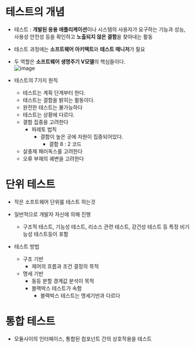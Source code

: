 # 테스트의 개념
- 테스트 : **개발된 응용 애플리케이션**이나 시스템의 사용자가 요구하는 기능과 성능, 사용성 안전성 등을 확인하고 **노출되지 않은 결함**을 찾아내는 활동
- 테스트 과정에는 **소프트웨어 아키텍트**와 **테스트 매니저**가 필요
- 두 역할은 **소프트웨어 생명주기 V모델**의 핵심들이다.<br>
![image](https://github.com/user-attachments/assets/0cf23413-5bdf-4772-b4ee-0d8c624818a2)

- 테스트의 7가지 원칙
  - 테스트는 계획 단계부터 한다.
  - 테스트는 결함을 밝히는 활동이다.
  - 완전한 테스트는 불가능하다
  - 테스트는 상황에 다르다.
  - 결함 집중을 고려한다
    - 파레토 법칙
      - 결함이 높은 곳에 자원이 집중되어있다.
        - 결함 8 : 2 코드
  - 살충제 패러독스를 고려한다
  - 오류 부재의 궤변을 고려한다
 
# 단위 테스트
- 작은 소프트웨어 단위를 테스트 하는것
- 일반적으로 개발자 자신에 의해 진행
  - 구조적 테스트, 기능성 테스트, 리소스 관련 테스트, 강건성 테스트 등 특정 비기능성 테스트등이 포함

- 테스트 방법
  - 구조 기반
    - 제어의 흐름과 조건 결정의 목적
  - 명세 기반
    - 동등 분할 경계값 분석이 목적
    - 블랙박스 테스트가 속함
      - 블랙박스 테스트는 명세기반과 다르다
     
# 통합 테스트
- 모듈사이의 인터페이스, 통합된 컴포넌트 간의 상호작용을 테스트


